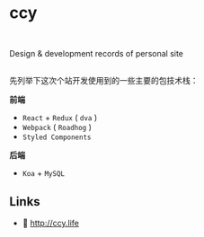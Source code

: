 # ccy

![]()

![]()

Design & development records of personal site

##

先列举下这次个站开发使用到的一些主要的包技术栈：

**前端**

- `React` + `Redux` ( `dva` )
- `Webpack` ( `Roadhog` )
- `Styled Components`

**后端**

- `Koa` + `MySQL`

## Links

- 🥥 <http://ccy.life>
